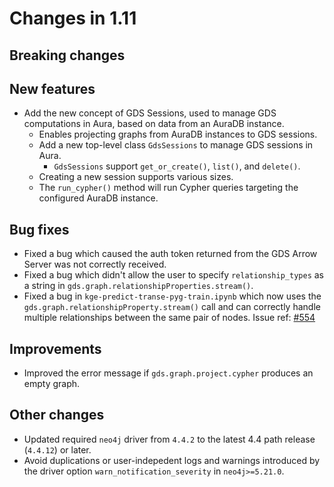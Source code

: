 # Changes in 1.11


## Breaking changes


## New features

* Add the new concept of GDS Sessions, used to manage GDS computations in Aura, based on data from an AuraDB instance.
  * Enables projecting graphs from AuraDB instances to GDS sessions.
  * Add a new top-level class `GdsSessions` to manage GDS sessions in Aura.
    * `GdsSessions` support `get_or_create()`, `list()`, and `delete()`.
  * Creating a new session supports various sizes.
  * The `run_cypher()` method will run Cypher queries targeting the configured AuraDB instance.


## Bug fixes

* Fixed a bug which caused the auth token returned from the GDS Arrow Server was not correctly received.
* Fixed a bug which didn't allow the user to specify `relationship_types` as a string in `gds.graph.relationshipProperties.stream()`.
* Fixed a bug in `kge-predict-transe-pyg-train.ipynb` which now uses the `gds.graph.relationshipProperty.stream()` call and can correctly handle multiple relationships between the same pair of nodes. Issue ref: [#554](https://github.com/neo4j/graph-data-science-client/issues/554)

## Improvements

* Improved the error message if `gds.graph.project.cypher` produces an empty graph.


## Other changes

* Updated required `neo4j` driver from `4.4.2` to the latest 4.4 path release (`4.4.12`) or later.
* Avoid duplications or user-indepedent logs and warnings introduced by the driver option `warn_notification_severity` in `neo4j>=5.21.0`.

